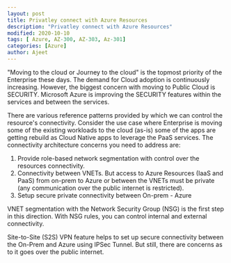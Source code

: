 ```yaml
---
layout: post
title: Privatley connect with Azure Resources
description: "Privatley connect with Azure Resources"
modified: 2020-10-10
tags: [ Azure, AZ-300, AZ-303, Az-301]
categories: [Azure]
author: Ajeet
---
```

"Moving to the cloud or Journey to the cloud" is the topmost priority of the Enterprise these days. The demand for Cloud adoption is continuously increasing. However, the biggest concern with moving to Public Cloud is SECURITY. Microsoft Azure is improving the SECURITY features within the services and between the services.

There are various reference patterns provided by which we can control the resource's connectivity.
Consider the use case where Enterprise is moving some of the existing workloads to the cloud (as-is) some of the apps are getting rebuild as Cloud Native apps to leverage the PaaS services. The connectivity architecture concerns you need to address are:

1. Provide role-based network segmentation with control over the resources connectivity.
2. Connectivity between VNETs. But access to Azure Resources (IaaS and PaaS) from on-prem to Azure or between the VNETs must be private (any communication over the public internet is restricted).
3. Setup secure private connectivity between On-prem - Azure 

VNET segmentation with the Network Security Group (NSG) is the first step in this direction. With NSG rules, you can control internal and external connectivity. 

Site-to-Site (S2S) VPN feature helps to set up secure connectivity between the On-Prem and Azure using IPSec Tunnel. But still, there are concerns as to it goes over the public internet.



